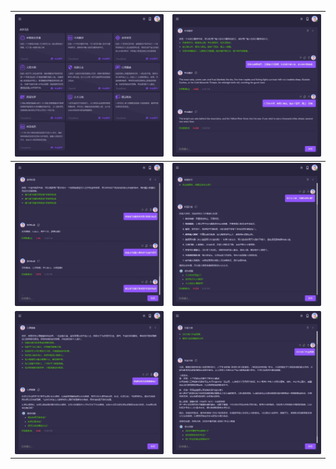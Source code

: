 
| <img src="./images/AIChat-01.png" > | <img src="./images/AIChat-10.png" > |
|------------------------------------------|------------------------------------------|
| <img src="./images/AIChat-11.png" > | <img src="./images/AIChat-12.png" > |
| <img src="./images/AIChat-13.png" > | <img src="./images/AIChat-14.png" > |
